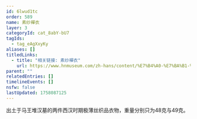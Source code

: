 ```yaml
---
id: 6lwud1tc
order: 589
name: 素纱襌衣
layer: 3
categoryId: cat_8abY-bU7
tagIds:
  - tag_eAgXxyKy
aliases: []
titledLinks:
  - title: "相关链接: 素纱襌衣"
    url: https://www.hnmuseum.com/zh-hans/content/%E7%B4%A0-%E7%BA%B1-%E5%8D%95-%E8%A1%A3
parent: ""
relatedEntries: []
timelineEvents: []
nsfw: false
lastUpdated: 1758087125
---
```


出土于马王堆汉墓的两件西汉时期极薄丝织品衣物，重量分别只为48克与49克。